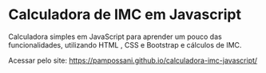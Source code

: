 # Calculadora de IMC em Javascript
Calculadora simples em JavaScript para aprender um pouco das funcionalidades, utilizando HTML , CSS e Bootstrap e cálculos de IMC.


Acessar pelo site: https://pampossani.github.io/calculadora-imc-javascript/
